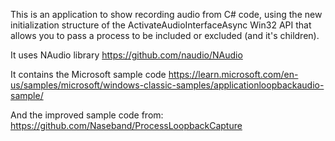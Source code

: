 This is an application to show recording audio from C# code, using the new initialization structure of the ActivateAudioInterfaceAsync Win32 API that allows you to pass a process to be included or excluded (and it's children).

It uses NAudio library
https://github.com/naudio/NAudio

It contains the Microsoft sample code
https://learn.microsoft.com/en-us/samples/microsoft/windows-classic-samples/applicationloopbackaudio-sample/

And the improved sample code from:
https://github.com/Naseband/ProcessLoopbackCapture
